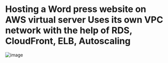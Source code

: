 # Hosting a Word press website on AWS virtual server Uses its own VPC network with the help of RDS, CloudFront, ELB, Autoscaling

![image](https://user-images.githubusercontent.com/100831265/205538760-4c02ac45-615a-4749-a931-bacecc0116cb.png)
